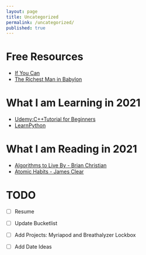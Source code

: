 ```yaml
---
layout: page
title: Uncategorized
permalink: /uncategorized/
published: true
---
```


# Free Resources


 - [If You Can](https://www.etf.com/docs/IfYouCan.pdf) 
 - [The Richest Man in Babylon](http://www.ccsales.com/the_richest_man_in_babylon.pdf)


# What I am Learning in 2021

 - [Udemy:C++Tutorial for Beginners](https://www.udemy.com/course/free-learn-c-tutorial-beginners/)
 - [LearnPython](https://www.learnpython.org/)

# What I am Reading in 2021
 - [Algorithms to Live By - Brian Christian](https://www.audible.com/pd/Algorithms-to-Live-By-Audiobook/B01D24NLWO?ref=a_library_t_c5_libItem_&pf_rd_p=85df3330-9dc4-4a45-ae69-93cc2fc25ca4&pf_rd_r=BACYVZEPWYVRGH5RQWYP)
 - [Atomic Habits - James Clear](https://www.audible.com/pd/Atomic-Habits-Audiobook/1524779261?ref=a_library_t_c5_libItem_&pf_rd_p=85df3330-9dc4-4a45-ae69-93cc2fc25ca4&pf_rd_r=BACYVZEPWYVRGH5RQWYP)

# TODO
 - [ ] Resume
 - [ ] Update Bucketlist
 - [ ] Add Projects: Myriapod and Breathalyzer Lockbox
 - [ ] Add Date Ideas


